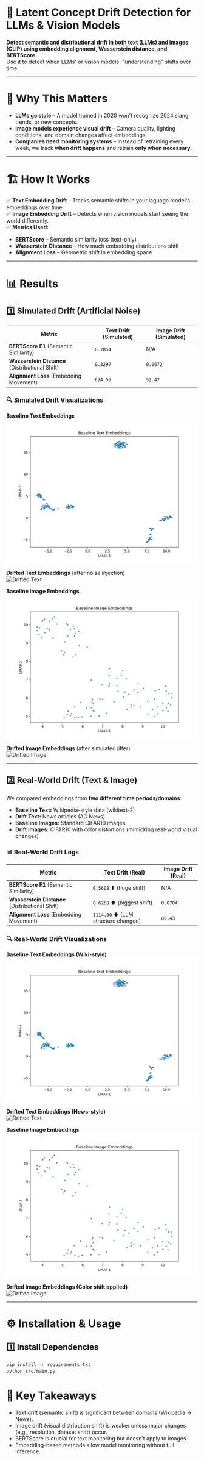 # 📝 Latent Concept Drift Detection for LLMs & Vision Models

**Detect semantic and distributional drift in both text (LLMs) and images (CLIP) using embedding alignment, Wasserstein distance, and BERTScore.**  
Use it to detect when LLMs' or vision models' "understanding" shifts over time.

---
# 📌 Why This Matters

- **LLMs go stale** – A model trained in 2020 won't recognize 2024 slang, trends, or new concepts.
- **Image models experience visual drift** – Camera quality, lighting conditions, and domain changes affect embeddings.
- **Companies need monitoring systems** – Instead of retraining every week, we track **when drift happens** and retrain **only when necessary**.

---
# 🏗️ How It Works

✅ **Text Embedding Drift** – Tracks semantic shifts in your laguage model's embeddings over time.  
✅ **Image Embedding Drift** – Detects when vision models start seeing the world differently.  
✅ **Metrics Used:**
   - **BERTScore** – Semantic similarity loss (text-only)
   - **Wasserstein Distance** – How much embedding distributions shift
   - **Alignment Loss** – Geometric shift in embedding space

---
# 📊 Results

## 1️⃣ Simulated Drift (Artificial Noise)

| Metric                   | Text Drift (Simulated) | Image Drift (Simulated) |
|-----------------|----------------|----------------|
| **BERTScore F1** (Semantic Similarity) | `0.7854` | N/A |
| **Wasserstein Distance** (Distributional Shift) | `0.3297` | `0.0672` |
| **Alignment Loss** (Embedding Movement) | `624.55` | `52.47` |

### **🔍 Simulated Drift Visualizations**
**Baseline Text Embeddings**  
![Baseline Text](plots/baseline_text_embeddings.png)  

**Drifted Text Embeddings** (after noise injection)  
![Drifted Text](plots/drifted_text_embeddings.png)  

**Baseline Image Embeddings**  
![Baseline Image](plots/baseline_image_embeddings.png)  

**Drifted Image Embeddings** (after simulated jitter)  
![Drifted Image](plots/drifted_image_embeddings.png)  

---
## 2️⃣ Real-World Drift (Text & Image)

We compared embeddings from **two different time periods/domains:**
- **Baseline Text:** Wikipedia-style data (wikitext-2)
- **Drift Text:** News articles (AG News)
- **Baseline Images:** Standard CIFAR10 images
- **Drift Images:** CIFAR10 with color distortions (mimicking real-world visual changes)

### **📊 Real-World Drift Logs**

| Metric                   | Text Drift (Real) | Image Drift (Real) |
|-----------------|----------------|----------------|
| **BERTScore F1** (Semantic Similarity) | `0.5608` ⬇ (huge shift) | N/A |
| **Wasserstein Distance** (Distributional Shift) | `0.6268` ⬆ (biggest shift) | `0.0784` |
| **Alignment Loss** (Embedding Movement) | `1114.00` ⬆ (LLM structure changed) | `80.43` |

### **🔍 Real-World Drift Visualizations**
**Baseline Text Embeddings (Wiki-style)**  
![Baseline Text](plots/baseline_text_embeddings.png)  

**Drifted Text Embeddings (News-style)**  
![Drifted Text](plots/drifted_text_embeddings.png)  

**Baseline Image Embeddings**  
![Baseline Image](plots/baseline_image_embeddings.png)  

**Drifted Image Embeddings (Color shift applied)**  
![Drifted Image](plots/drifted_image_embeddings.png)  

---
# ⚙️ Installation & Usage

## 1️⃣ Install Dependencies
```bash
pip install -r requirements.txt
python src/main.py
```

# 🚀 Key Takeaways

- Text drift (semantic shift) is significant between domains (Wikipedia → News).
- Image drift (visual distribution shift) is weaker unless major changes (e.g., resolution, dataset shift) occur.
- BERTScore is crucial for text monitoring but doesn’t apply to images.
- Embedding-based methods allow model monitoring without full inference.
